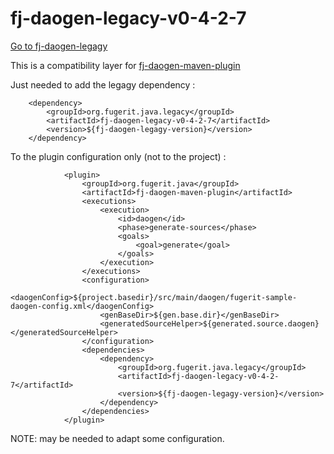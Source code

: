# fj-daogen-legacy-v0-4-2-7

[Go to fj-daogen-legagy](../README.md)

This is a compatibility layer for [fj-daogen-maven-plugin](https://github.com/fugerit-org/fj-daogen/tree/main/fj-daogen-maven-plugin)

Just needed to add the legagy dependency : 

```
	<dependency>
		<groupId>org.fugerit.java.legacy</groupId>
		<artifactId>fj-daogen-legacy-v0-4-2-7</artifactId>
		<version>${fj-daogen-legagy-version}</version>
	</dependency>
```

To the plugin configuration only (not to the project) : 

```
			<plugin>
				<groupId>org.fugerit.java</groupId>
				<artifactId>fj-daogen-maven-plugin</artifactId>
				<executions>
					<execution>
						<id>daogen</id>
						<phase>generate-sources</phase>
						<goals>
							<goal>generate</goal>
						</goals>
					</execution>
				</executions>
				<configuration>
					<daogenConfig>${project.basedir}/src/main/daogen/fugerit-sample-daogen-config.xml</daogenConfig>
					<genBaseDir>${gen.base.dir}</genBaseDir>
					<generatedSourceHelper>${generated.source.daogen}</generatedSourceHelper>
				</configuration>
				<dependencies>
					<dependency>
						<groupId>org.fugerit.java.legacy</groupId>
						<artifactId>fj-daogen-legacy-v0-4-2-7</artifactId>
						<version>${fj-daogen-legagy-version}</version>
					</dependency>
				</dependencies>
			</plugin>
```

NOTE: may be needed to adapt some configuration.